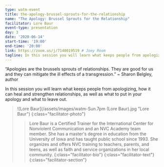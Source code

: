 ```yaml
---
type: watm-event
title: the-apology-brussel-sprouts-for-the-relationship
name: "The Apology: Brussel Sprouts for the Relationship"
facilitator: Lore Baur
event-type: presentation
day: 3
date: '2020-06-14'
start-time: '19:00'
end-time: '20:00'
link: https://zoom.us/j/7140019519 # Joey Room
tagline: In this session you will learn what keeps people from apologizing, how it can heal and strengthen relationships, as well as what to put in your apology and what to leave out.
---
```


“Apologies are the brussels sprouts of relationships. They are good for us and they can mitigate the ill effects of a transgression.” ~ Sharon Belgley, author

In this session you will learn what keeps people from apologizing, how it can heal and strengthen relationships, as well as what to put in your apology and what to leave out.

> ![Lore Baur](/assets/images/watm-Sun.7pm (Lore Baur).jpg "Lore Baur")
> {:class="facilitator-photo"}
>
> > Lore Baur is a Certified Trainer for the International Center for Nonviolent Communication and an NVC Academy team member. She has a master's degree in education from the University of Iowa and has taught public school since 1993. She organizes and offers NVC training to teachers, parents, and teens, as well as faith and service organizations in her local community.
> > {:class="facilitator-bio"}
> {:class="facilitator-text"}
{:class="facilitator-section"}
